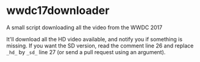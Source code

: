 # wwdc17downloader
A small script downloading all the video from the WWDC 2017

It'll download all the HD video available, and notify you if something is missing.
If you want the SD version, read the comment line 26 and replace `_hd_` by `_sd_` line 27 (or send a pull request using an argument).